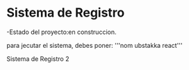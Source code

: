 <h1>Sistema de Registro</h1>

-Estado del proyecto:en construccion.

para jecutar el sistema, debes poner:
'''nom ubstakka react'''

Sistema de Registro 2
